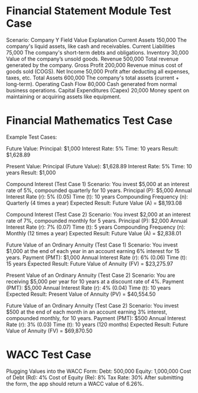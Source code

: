 # Financial Statement Module Test Case
Scenario: Company Y
Field	Value	Explanation
Current Assets	150,000	The company's liquid assets, like cash and receivables.
Current Liabilities	75,000	The company's short-term debts and obligations.
Inventory	30,000	Value of the company’s unsold goods.
Revenue	500,000	Total revenue generated by the company.
Gross Profit	200,000	Revenue minus cost of goods sold (COGS).
Net Income	50,000	Profit after deducting all expenses, taxes, etc.
Total Assets	600,000	The company's total assets (current + long-term).
Operating Cash Flow	80,000	Cash generated from normal business operations.
Capital Expenditures (Capex)	20,000	Money spent on maintaining or acquiring assets like equipment.  

# Financial Mathematics Test Case
Example Test Cases:

Future Value:
Principal: $1,000
Interest Rate: 5%
Time: 10 years
Result: $1,628.89

Present Value:
Principal (Future Value): $1,628.89
Interest Rate: 5%
Time: 10 years
Result: $1,000

Compound Interest (Test Case 1)
Scenario: You invest $5,000 at an interest rate of 5%, compounded quarterly for 10 years.
Principal (P): $5,000
Annual Interest Rate (r): 5% (0.05)
Time (t): 10 years
Compounding Frequency (n): Quarterly (4 times a year)
Expected Result:
Future Value (A) = $8,193.08

Compound Interest (Test Case 2)
Scenario: You invest $2,000 at an interest rate of 7%, compounded monthly for 5 years.
Principal (P): $2,000
Annual Interest Rate (r): 7% (0.07)
Time (t): 5 years
Compounding Frequency (n): Monthly (12 times a year)
Expected Result:
Future Value (A) = $2,838.01

Future Value of an Ordinary Annuity (Test Case 1)
Scenario: You invest $1,000 at the end of each year in an account earning 6% interest for 15 years.
Payment (PMT): $1,000
Annual Interest Rate (r): 6% (0.06)
Time (t): 15 years
Expected Result:
Future Value of Annuity (FV) = $23,275.97

Present Value of an Ordinary Annuity (Test Case 2)
Scenario: You are receiving $5,000 per year for 10 years at a discount rate of 4%.
Payment (PMT): $5,000
Annual Interest Rate (r): 4% (0.04)
Time (t): 10 years
Expected Result:
Present Value of Annuity (PV) = $40,554.50

Future Value of an Ordinary Annuity (Test Case 2)
Scenario: You invest $500 at the end of each month in an account earning 3% interest, compounded monthly, for 10 years.
Payment (PMT): $500
Annual Interest Rate (r): 3% (0.03)
Time (t): 10 years (120 months)
Expected Result:
Future Value of Annuity (FV) = $69,870.50

# WACC Test Case
Plugging Values into the WACC Form:
Debt: 500,000
Equity: 1,000,000
Cost of Debt (Rd): 4%
Cost of Equity (Re): 8%
Tax Rate: 30%
After submitting the form, the app should return a WACC value of 6.26%.